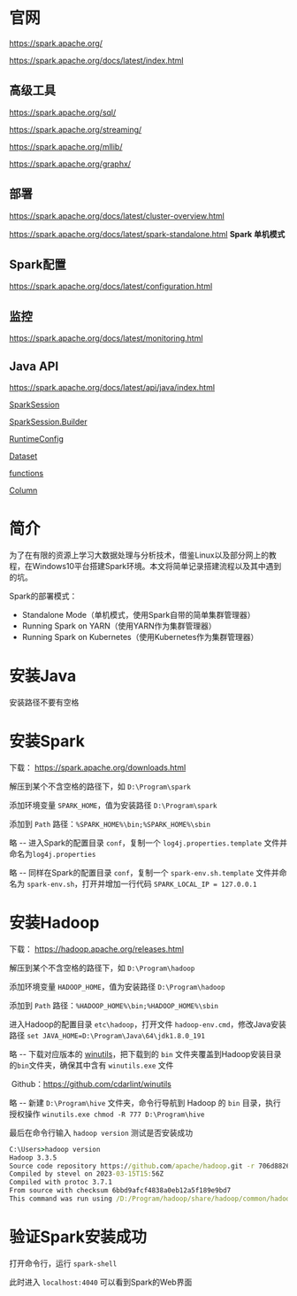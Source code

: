 # 官网

 https://spark.apache.org/ 

 https://spark.apache.org/docs/latest/index.html 

## 高级工具

 https://spark.apache.org/sql/ 

 https://spark.apache.org/streaming/ 

 https://spark.apache.org/mllib/ 

 https://spark.apache.org/graphx/ 

## 部署

 https://spark.apache.org/docs/latest/cluster-overview.html

 https://spark.apache.org/docs/latest/spark-standalone.html     **Spark 单机模式** 

## Spark配置

 https://spark.apache.org/docs/latest/configuration.html 

## 监控

 https://spark.apache.org/docs/latest/monitoring.html 

## Java API

 https://spark.apache.org/docs/latest/api/java/index.html  

 [SparkSession](https://spark.apache.org/docs/latest/api/java/org/apache/spark/sql/SparkSession.html) 

 [SparkSession.Builder](https://spark.apache.org/docs/latest/api/java/org/apache/spark/sql/SparkSession.Builder.html) 

 [RuntimeConfig](https://spark.apache.org/docs/latest/api/java/org/apache/spark/sql/RuntimeConfig.html) 

 [Dataset](https://spark.apache.org/docs/latest/api/java/org/apache/spark/sql/Dataset.html) 

 [functions](https://spark.apache.org/docs/latest/api/java/org/apache/spark/sql/functions.html) 

 [Column](https://spark.apache.org/docs/latest/api/java/org/apache/spark/sql/Column.html) 

# 简介

为了在有限的资源上学习大数据处理与分析技术，借鉴Linux以及部分网上的教程，在Windows10平台搭建Spark环境。本文将简单记录搭建流程以及其中遇到的坑。

Spark的部署模式：

- Standalone Mode（单机模式，使用Spark自带的简单集群管理器）
- Running Spark on YARN（使用YARN作为集群管理器）
- Running Spark on Kubernetes（使用Kubernetes作为集群管理器）

# 安装Java

安装路径不要有空格

# 安装Spark

下载： https://spark.apache.org/downloads.html 

解压到某个不含空格的路径下，如 `D:\Program\spark`

添加环境变量 `SPARK_HOME`，值为安装路径 `D:\Program\spark`

添加到 `Path` 路径：`%SPARK_HOME%\bin;%SPARK_HOME%\sbin`

略 -- 进入Spark的配置目录 `conf`，复制一个 `log4j.properties.template` 文件并命名为`log4j.properties`

略 -- 同样在Spark的配置目录 `conf`，复制一个 `spark-env.sh.template` 文件并命名为 `spark-env.sh`，打开并增加一行代码 `SPARK_LOCAL_IP = 127.0.0.1`

# 安装Hadoop

下载： https://hadoop.apache.org/releases.html 

解压到某个不含空格的路径下，如 `D:\Program\hadoop` 

添加环境变量 `HADOOP_HOME`，值为安装路径 `D:\Program\hadoop` 

添加到 `Path` 路径：`%HADOOP_HOME%\bin;%HADOOP_HOME%\sbin` 

进入Hadoop的配置目录 `etc\hadoop`，打开文件 `hadoop-env.cmd`，修改Java安装路径 `set JAVA_HOME=D:\Program\Java\64\jdk1.8.0_191` 

略 -- 下载对应版本的 [winutils](https://github.com/steveloughran/winutils)，把下载到的 `bin` 文件夹覆盖到Hadoop安装目录的`bin`文件夹，确保其中含有 `winutils.exe` 文件

​			Github：https://github.com/cdarlint/winutils

略 -- 新建 `D:\Program\hive` 文件夹，命令行导航到 Hadoop 的 `bin` 目录，执行授权操作 `winutils.exe chmod -R 777 D:\Program\hive` 

最后在命令行输入 `hadoop version` 测试是否安装成功

```cmd
C:\Users>hadoop version
Hadoop 3.3.5
Source code repository https://github.com/apache/hadoop.git -r 706d88266abcee09ed78fbaa0ad5f74d818ab0e9
Compiled by stevel on 2023-03-15T15:56Z
Compiled with protoc 3.7.1
From source with checksum 6bbd9afcf4838a0eb12a5f189e9bd7
This command was run using /D:/Program/hadoop/share/hadoop/common/hadoop-common-3.3.5.jar
```

# 验证Spark安装成功

打开命令行，运行 `spark-shell` 

此时进入 `localhost:4040` 可以看到Spark的Web界面

























